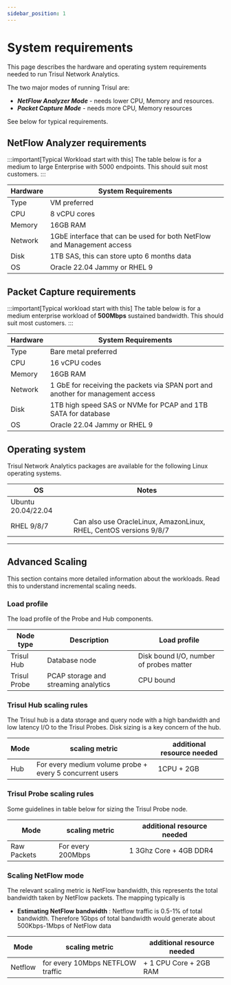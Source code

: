 ```yaml
---
sidebar_position: 1
---
```

# System requirements

This page describes the hardware and operating system requirements needed to run Trisul Network Analytics. 


The two major modes of running Trisul are:

- **_NetFlow Analyzer Mode_** - needs lower CPU, Memory and resources.
- **_Packet Capture Mode_** - needs more CPU, Memory resources 

See below for typical requirements. 

## NetFlow Analyzer requirements

:::important[Typical Workload start with this]
The table below is for a medium to large Enterprise with 5000 endpoints. This should suit most customers.
:::

| Hardware  | System Requirements                                                                                                            
| ------- | ------------ |
| Type | VM preferred |
| CPU | 8 vCPU cores | 
| Memory |  16GB RAM |
| Network | 1GbE interface that can be used for both NetFlow and Management access |
| Disk | 1TB SAS, this can store upto 6 months data|
| OS | Oracle 22.04 Jammy or RHEL 9|


## Packet Capture requirements

:::important[Typical workload start with this]
The table below is for a medium enterprise workload of **500Mbps** sustained bandwidth. This should suit most customers.
:::


| Hardware  | System Requirements                                                                                                            
| ------- | ------------ |
| Type | Bare metal preferred |
| CPU | 16 vCPU codes | 
| Memory |  16GB RAM |
| Network | 1 GbE for receiving the packets via SPAN port and another for management access |
| Disk | 1TB high speed SAS or NVMe  for PCAP and 1TB SATA for database|
| OS | Oracle 22.04 Jammy or RHEL 9|



## Operating system


Trisul Network Analytics packages are available for the following Linux operating systems. 

| OS               | Notes |
| ---------------- | ---|
| Ubuntu 20.04/22.04 | |
| RHEL 9/8/7       | Can also use OracleLinux, AmazonLinux, RHEL, CentOS versions 9/8/7|


------------------------------------------------------------------------

## Advanced Scaling

This section contains more detailed information about the workloads. Read this to understand incremental scaling needs.

### Load profile 

The load profile of the Probe and Hub components.

| Node type | Description | Load profile  | 
| -------- | ------- | -------- | 
| Trisul Hub   | Database node  | Disk bound I/O, number of probes matter |
| Trisul Probe | PCAP storage and streaming analytics | CPU bound|  


### Trisul Hub scaling rules 

The Trisul hub is a data storage and query node with a high bandwidth and low latency I/O to the Trisul Probes.
Disk sizing is a key concern of the hub.

| Mode | scaling metric                                           | additional resource needed |
| ---- | -------------------------------------------------------- | -------------------------- |
| Hub  | For every medium volume probe + every 5 concurrent users | 1CPU + 2GB      |



### Trisul Probe scaling rules 

Some guidelines in table below for sizing the Trisul Probe node.

| Mode        | scaling metric   | additional resource needed |
| ----------- | ----------------- | -------------------------- |
| Raw Packets | For every 200Mbps | 1 3Ghz Core + 4GB DDR4     |

### Scaling NetFlow mode

The relevant scaling metric is NetFlow bandwidth, this represents the total bandwidth taken by NetFlow packets. The mapping typically is

- **Estimating  NetFlow bandwidth** : Netflow traffic is 0.5-1% of total bandwidth. Therefore 1Gbps of total bandwidth would generate about  500Kbps-1Mbps of NetFlow data


| Mode               | scaling metric                   | additional resource needed   |
| ------------------ | -------------------------------- | ---------------------------- |
| Netflow | for every 10Mbps NETFLOW traffic | + 1 CPU Core + 2GB RAM     |

